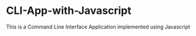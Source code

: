 # CLI-App-with-Javascript
This is a Command Line Interface Application implemented using Javascript
